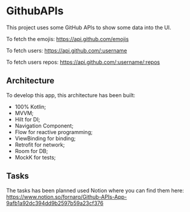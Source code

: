 # GithubAPIs

This project uses some GitHub APIs to show some data into the UI.

To fetch the emojis: https://api.github.com/emojis

To fetch users: https://api.github.com/:username

To fetch users repos: https://api.github.com/:username/:repos

## Architecture

To develop this app, this architecture has been built:

- 100% Kotlin;
- MVVM;
- Hilt for DI;
- Navigation Component;
- Flow for reactive programming;
- ViewBinding for binding;
- Retrofit for network;
- Room for DB;
- MockK for tests;

## Tasks

The tasks has been planned used Notion where you can find them here: https://www.notion.so/fornaro/Github-APIs-App-9afb1a92dc394dd9b2597b59a23cf376
